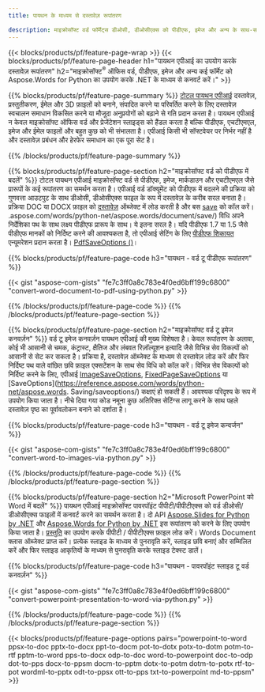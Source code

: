 ```yaml
---
title: पायथन के माध्यम से दस्तावेज़ रूपांतरण 

description: माइक्रोसॉफ्ट वर्ड फॉर्मेट्स डीओसी, डीओसीएक्स को पीडीएफ, इमेज और अन्य के साथ-साथ प्रेजेंटेशन स्लाइड्स, ईमेल मैसेजेस और 3डी इमेजेज को पायथन कोड की कुछ पंक्तियों में कनवर्ट करें।
---
```


{{< blocks/products/pf/feature-page-wrap >}}
{{< blocks/products/pf/feature-page-header h1="पायथन एपीआई का उपयोग करके दस्तावेज़ रूपांतरण" h2="माइक्रोसॉफ्ट<sup>&reg;</sup> ऑफिस वर्ड, पीडीएफ, इमेज और अन्य कई फॉर्मेट को Aspose.Words for Python का उपयोग करके .NET के माध्यम से कनवर्ट करें।" >}}

{{% blocks/products/pf/feature-page-summary %}}
[टोटल पायथन एपीआई](https://products.aspose.com/total/python-net/) दस्तावेज़, प्रस्तुतीकरण, ईमेल और 3D फ़ाइलों को बनाने, संपादित करने या परिवर्तित करने के लिए दस्तावेज़ स्वचालन समाधान विकसित करने या मौजूदा अनुप्रयोगों को बढ़ाने से गति प्रदान करता है। पायथन एपीआई न केवल माइक्रोसॉफ्ट ऑफिस वर्ड और प्रेजेंटेशन स्लाइड्स को हैंडल करता है बल्कि पीडीएफ, एचटीएमएल, इमेज और ईमेल फाइलों और बहुत कुछ को भी संभालता है। एपीआई किसी भी सॉफ्टवेयर पर निर्भर नहीं है और दस्तावेज़ प्रबंधन और हेरफेर समाधान का एक पूरा सेट है।

{{% /blocks/products/pf/feature-page-summary  %}}

{{% blocks/products/pf/feature-page-section  h2="माइक्रोसॉफ्ट वर्ड को पीडीएफ में बदलें" %}}
टोटल पायथन एपीआई माइक्रोसॉफ्ट वर्ड से पीडीएफ, इमेज, मार्कडाउन और एचटीएमएल जैसे प्रारूपों के कई रूपांतरण का समर्थन करता है। एपीआई वर्ड डॉक्यूमेंट को पीडीएफ में बदलने की प्रक्रिया को गुणवत्ता आउटपुट के साथ डीओसी, डीओसीएक्स फाइल के रूप में दस्तावेज़ के करीब सरल बनाता है। प्रक्रिया DOC या DOCX फ़ाइल को [दस्तावेज़](https://reference.aspose.com/words/python-net/aspose.words/document/) ऑब्जेक्ट में लोड करती है और बस [save](https://reference) को कॉल करें। .aspose.com/words/python-net/aspose.words/document/save/) विधि अपने निर्देशिका पथ के साथ लक्ष्य पीडीएफ प्रारूप के साथ। ये इतना सरल है। यदि पीडीएफ 1.7 या 1.5 जैसे पीडीएफ मानकों को निर्दिष्ट करने की आवश्यकता है, तो एपीआई सेटिंग के लिए [पीडीएफ शिकायत](https://reference.aspose.com/words/python-net/aspose.words.Saving/pdfcompliance/) एन्यूमरेशन प्रदान करता है। [PdfSaveOptions ()](https://reference.aspose.com/words/python-net/aspose.words.Saving/pdfsaveoptions/)। 

{{% blocks/products/pf/feature-page-code h3="पायथन - वर्ड टू पीडीएफ रूपांतरण" %}}

{{< gist "aspose-com-gists" "fe7c3ff0a8c783e4f0ed6bff199c6800" "convert-word-document-to-pdf-using-python.py" >}}

{{% /blocks/products/pf/feature-page-code  %}}
{{% /blocks/products/pf/feature-page-section %}}

{{% blocks/products/pf/feature-page-section  h2="माइक्रोसॉफ्ट वर्ड टू इमेज कनवर्ज़न" %}}
वर्ड टू इमेज कनवर्ज़न पायथन एपीआई की मुख्य विशेषता है। केवल रूपांतरण के अलावा, कोई भी आसानी से चमक, कंट्रास्ट, क्षैतिज और लंबवत रिज़ॉल्यूशन इत्यादि जैसे विभिन्न सेव विकल्पों को आसानी से सेट कर सकता है। प्रक्रिया है, दस्तावेज़ ऑब्जेक्ट के माध्यम से दस्तावेज़ लोड करें और फिर निर्दिष्ट पथ वाले वांछित छवि फ़ाइल एक्सटेंशन के साथ सेव विधि को कॉल करें। विभिन्न सेव विकल्पों को निर्दिष्ट करने के लिए, एपीआई [ImageSaveOptions](https://reference.aspose.com/words/python-net/aspose.words.Saving/imagesaveoptions/), [FixedPageSaveOptions](https://reference.aspose.com/words/python-net/aspose.words.Saving/fixedpagesaveoptions/) या [SaveOptions](https://reference.aspose.com/words/python-net/aspose.words. Saving/saveoptions/) कक्षाएं हो सकती हैं। आवश्यक परिदृश्य के रूप में उपयोग किया जाता है। नीचे दिया गया कोड नमूना कुछ अतिरिक्त सेटिंग्स लागू करने के साथ पहले दस्तावेज़ पृष्ठ का पूर्वावलोकन बनाने को दर्शाता है।

{{% blocks/products/pf/feature-page-code h3="पायथन - वर्ड टू इमेज कन्वर्जन" %}}

{{< gist "aspose-com-gists" "fe7c3ff0a8c783e4f0ed6bff199c6800" "convert-word-to-images-via-python.py" >}}

{{% /blocks/products/pf/feature-page-code  %}}
{{% /blocks/products/pf/feature-page-section %}}

{{% blocks/products/pf/feature-page-section  h2="Microsoft PowerPoint को Word में बदलें" %}}
पायथन एपीआई माइक्रोसॉफ्ट पावरपॉइंट पीपीटी/पीपीटीएक्स को वर्ड डीओसी/डीओसीएक्स फाइलों में कनवर्ट करने का समर्थन करता है। दो API [Aspose.Slides for Python by .NET](https://products.aspose.com/slides/python-net/) और [Aspose.Words for Python by .NET](https://products.aspose.com/words/python-net/) इस रूपांतरण को करने के लिए उपयोग किया जाता है। [प्रस्तुति](https://reference.aspose.com/slides/python-net/aspose.slides/presentation/) का उपयोग करके पीपीटी / पीपीटीएक्स फ़ाइल लोड करें। Words Document क्लास ऑब्जेक्ट प्राप्त करें। प्रत्येक स्लाइड के माध्यम से पुनरावृति करें, स्लाइड छवि बनाएं और सम्मिलित करें और फिर स्लाइड आकृतियों के माध्यम से पुनरावृति करके स्लाइड टेक्स्ट डालें।

{{% blocks/products/pf/feature-page-code h3="पायथन - पावरपॉइंट स्लाइड टू वर्ड कनवर्ज़न" %}}

{{< gist "aspose-com-gists" "fe7c3ff0a8c783e4f0ed6bff199c6800" "convert-powerpoint-presentation-to-word-via-python.py" >}}


{{% /blocks/products/pf/feature-page-code  %}}
{{% /blocks/products/pf/feature-page-section %}}


{{< blocks/products/pf/feature-page-options pairs="powerpoint-to-word ppsx-to-doc pptx-to-docx ppt-to-docm pot-to-dotx potx-to-dotm potm-to-rtf pptm-to-word pps-to-docx odp-to-doc word-to-powerpoint doc-to-odp dot-to-pps docx-to-ppsm docm-to-pptm dotx-to-potm dotm-to-potx rtf-to-pot wordml-to-pptx odt-to-ppsx ott-to-pps txt-to-powerpoint md-to-ppsm" >}}